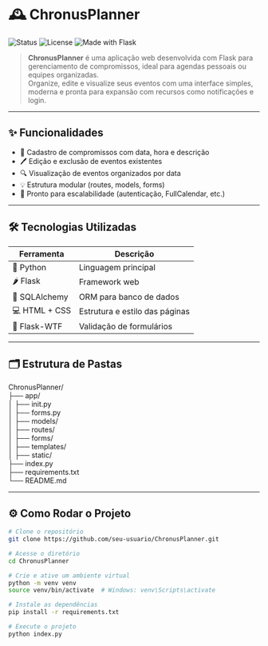 # 🕰️ ChronusPlanner

![Status](https://img.shields.io/badge/status-em%20desenvolvimento-yellow)
![License](https://img.shields.io/badge/license-MIT-blue.svg)
![Made with Flask](https://img.shields.io/badge/made%20with-Flask-blue)

> **ChronusPlanner** é uma aplicação web desenvolvida com Flask para gerenciamento de compromissos, ideal para agendas pessoais ou equipes organizadas.  
> Organize, edite e visualize seus eventos com uma interface simples, moderna e pronta para expansão com recursos como notificações e login.

---

## ✨ Funcionalidades

- 📅 Cadastro de compromissos com data, hora e descrição
- 🖊️ Edição e exclusão de eventos existentes
- 🔍 Visualização de eventos organizados por data
- 💡 Estrutura modular (routes, models, forms)
- 🧱 Pronto para escalabilidade (autenticação, FullCalendar, etc.)

---

## 🛠️ Tecnologias Utilizadas

| Ferramenta | Descrição |
|-----------|------------|
| 🐍 Python | Linguagem principal |
| 🌶️ Flask | Framework web |
| 🐘 SQLAlchemy | ORM para banco de dados |
| 💻 HTML + CSS | Estrutura e estilo das páginas |
| 🧪 Flask-WTF | Validação de formulários |

---

## 🗂️ Estrutura de Pastas

ChronusPlanner/  
├── app/  
│ ├── init.py  
│ ├── forms.py  
│ ├── models/  
│ ├── routes/  
│ ├── forms/  
│ ├── templates/  
│ ├── static/  
├── index.py  
├── requirements.txt  
└── README.md  


---

## ⚙️ Como Rodar o Projeto

```bash
# Clone o repositório
git clone https://github.com/seu-usuario/ChronusPlanner.git

# Acesse o diretório
cd ChronusPlanner

# Crie e ative um ambiente virtual
python -m venv venv
source venv/bin/activate  # Windows: venv\Scripts\activate

# Instale as dependências
pip install -r requirements.txt

# Execute o projeto
python index.py
